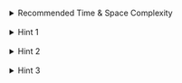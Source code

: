 <br>
<details class="hint-accordion">  
    <summary>Recommended Time & Space Complexity</summary>
    <p>
    You should aim for a solution as good or better than <code>O(4^n / sqrt(n))</code> time and <code>O(n)</code> space, where <code>n</code> is the number of parenthesis pairs in the string.
    </p>
</details>

<br>
<details class="hint-accordion">  
    <summary>Hint 1</summary>
    <p>
    A brute force solution would be to generate all possible strings of size <code>2n</code> and add only the valid strings. This would be an <code>O(n * 2 ^ (2n))</code> solution. Can you think of a better way? Maybe you can use pruning to avoid generating invalid strings.
    </p>
</details>

<br>
<details class="hint-accordion">  
    <summary>Hint 2</summary>
    <p>
    We can use backtracking with pruning. But what makes a string invalid? Can you think of a condition for this?
    </p>
</details>

<br>
<details class="hint-accordion">  
    <summary>Hint 3</summary>
    <p>
    When the count of closing brackets exceeds the count of opening brackets, the string becomes invalid. Therefore, we can maintain two variables, <code>open</code> and <code>close</code>, to track the number of opening and closing brackets. We avoid exploring paths where <code>close > open</code>. Once the string length reaches <code>2n</code>, we add it to the result.
    </p>
</details>
